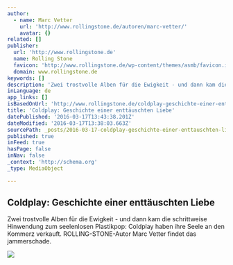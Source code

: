 ```yaml
---
author:
  - name: Marc Vetter
    url: 'http://www.rollingstone.de/autoren/marc-vetter/'
    avatar: {}
related: []
publisher:
  url: 'http://www.rollingstone.de'
  name: Rolling Stone
  favicon: 'http://www.rollingstone.de/wp-content/themes/asmb/favicon.ico'
  domain: www.rollingstone.de
keywords: []
description: 'Zwei trostvolle Alben für die Ewigkeit - und dann kam die schrittweise Hinwendung zum seelenlosen Plastikpop: Coldplay haben ihre Seele an den Kommerz verkauft. ROLLING-STONE-Autor Marc Vetter findet das jammerschade.'
inLanguage: de
app_links: []
isBasedOnUrl: 'http://www.rollingstone.de/coldplay-geschichte-einer-enttaeuschten-liebe-937463/'
title: 'Coldplay: Geschichte einer enttäuschten Liebe'
datePublished: '2016-03-17T13:43:38.201Z'
dateModified: '2016-03-17T13:38:03.663Z'
sourcePath: _posts/2016-03-17-coldplay-geschichte-einer-enttauschten-liebe.md
published: true
inFeed: true
hasPage: false
inNav: false
_context: 'http://schema.org'
_type: MediaObject

---
```

<article style=""><h1>Coldplay: Geschichte einer enttäuschten Liebe</h1><p>Zwei trostvolle Alben für die Ewigkeit - und dann kam die schrittweise Hinwendung zum seelenlosen Plastikpop: Coldplay haben ihre Seele an den Kommerz verkauft. ROLLING-STONE-Autor Marc Vetter findet das jammerschade.</p><img src="http://www.rollingstone.de/wp-content/uploads/2015/12/22/10/GettyImages-495282896.jpg" /></article>